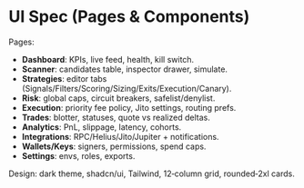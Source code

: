 # UI Spec (Pages & Components)

Pages:
- **Dashboard**: KPIs, live feed, health, kill switch.
- **Scanner**: candidates table, inspector drawer, simulate.
- **Strategies**: editor tabs (Signals/Filters/Scoring/Sizing/Exits/Execution/Canary).
- **Risk**: global caps, circuit breakers, safelist/denylist.
- **Execution**: priority fee policy, Jito settings, routing prefs.
- **Trades**: blotter, statuses, quote vs realized deltas.
- **Analytics**: PnL, slippage, latency, cohorts.
- **Integrations**: RPC/Helius/Jito/Jupiter + notifications.
- **Wallets/Keys**: signers, permissions, spend caps.
- **Settings**: envs, roles, exports.

Design: dark theme, shadcn/ui, Tailwind, 12‑column grid, rounded‑2xl cards.

